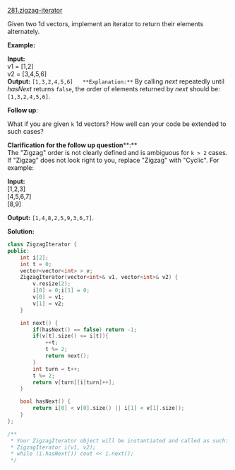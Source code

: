 [281.zigzag-iterator](https://leetcode.com/problems/zigzag-iterator/)  

Given two 1d vectors, implement an iterator to return their elements alternately.

**Example:**

  
**Input:**  
v1 = \[1,2\]  
v2 = \[3,4,5,6\]   
**Output:** `[1,3,2,4,5,6]  
**Explanation:**` By calling _next_ repeatedly until _hasNext_ returns `false`, the order of elements returned by _next_ should be: `[1,3,2,4,5,6]`.

**Follow up**:

What if you are given `k` 1d vectors? How well can your code be extended to such cases?

**Clarification** **for the follow up question****:**  
The "Zigzag" order is not clearly defined and is ambiguous for `k > 2` cases. If "Zigzag" does not look right to you, replace "Zigzag" with "Cyclic". For example:

  
**Input:**  
\[1,2,3\]  
\[4,5,6,7\]  
\[8,9\]  
  
**Output:** `[1,4,8,2,5,9,3,6,7]`.  



**Solution:**  

```cpp
class ZigzagIterator {
public:
    int i[2];
    int t = 0;
    vector<vector<int> > v;
    ZigzagIterator(vector<int>& v1, vector<int>& v2) {
        v.resize(2);
        i[0] = 0;i[1] = 0;
        v[0] = v1;
        v[1] = v2;
    }

    int next() {
        if(hasNext() == false) return -1;
        if(v[t].size() <= i[t]){
            ++t;
            t %= 2;
            return next();
        }
        int turn = t++;
        t %= 2;
        return v[turn][i[turn]++];
    }

    bool hasNext() {
        return i[0] < v[0].size() || i[1] < v[1].size();
    }
};

/**
 * Your ZigzagIterator object will be instantiated and called as such:
 * ZigzagIterator i(v1, v2);
 * while (i.hasNext()) cout << i.next();
 */
```
      